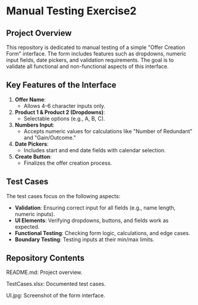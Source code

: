 # Manual Testing Exercise2

## Project Overview  
This repository is dedicated to manual testing of a simple "Offer Creation Form" interface. The form includes features such as dropdowns, numeric input fields, date pickers, and validation requirements. The goal is to validate all functional and non-functional aspects of this interface.


## Key Features of the Interface  
1. **Offer Name**:  
   - Allows 4–6 character inputs only.  
2. **Product 1 & Product 2 (Dropdowns)**:  
   - Selectable options (e.g., A, B, C).  
3. **Numbers Input**:  
   - Accepts numeric values for calculations like "Number of Redundant" and "Gain/Outcome."  
4. **Date Pickers**:  
   - Includes start and end date fields with calendar selection.  
5. **Create Button**:  
   - Finalizes the offer creation process.



## Test Cases  
The test cases focus on the following aspects:  
- **Validation**: Ensuring correct input for all fields (e.g., name length, numeric inputs).  
- **UI Elements**: Verifying dropdowns, buttons, and fields work as expected.  
- **Functional Testing**: Checking form logic, calculations, and edge cases.  
- **Boundary Testing**: Testing inputs at their min/max limits.  



## Repository Contents  

README.md: Project overview.

TestCases.xlsx: Documented test cases.

UI.jpg: Screenshot of the form interface.


